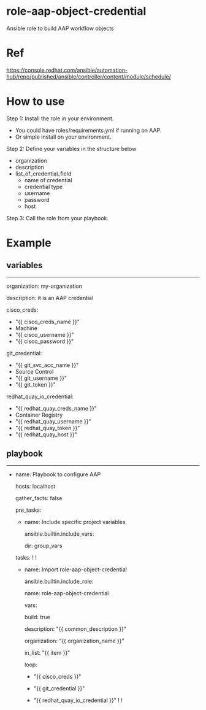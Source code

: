 # role-aap-object-credential
Ansible role to build AAP workflow objects

# Ref
https://console.redhat.com/ansible/automation-hub/repo/published/ansible/controller/content/module/schedule/

# How to use

Step 1: Install the role in your environment.
   - You could have roles/requirements.yml if running on AAP.
   - Or simple install on your environment.

Step 2: Define your variables in the structure below

- organization
- description
- list_of_credential_field
    - name of credential
    - credential type
    - username
    - password
    - host

Step 3: Call the role from your playbook.

# Example
## variables
---
organization: my-organization

description: it is an AAP credential


cisco_creds: 
  - "{{ cisco_creds_name }}"
  - Machine
  - "{{ cisco_username }}"
  - "{{ cisco_password }}"
 
git_credential: 
  - "{{ git_svc_acc_name }}"
  - Source Control
  - "{{ git_username }}"
  - "{{ git_token }}"

redhat_quay_io_credential:
  - "{{ redhat_quay_creds_name }}"
  - Container Registry
  - "{{ redhat_quay_username }}"
  - "{{ redhat_quay_token }}"
  - "{{ redhat_quay_host }}"

## playbook

---
- name: Playbook to configure AAP

  hosts: localhost

  gather_facts: false
 
  pre_tasks:
    - name: Include specific project variables

      ansible.builtin.include_vars:

        dir: group_vars

  tasks:
    !
    !
    - name: Import role-aap-object-credential

      ansible.builtin.include_role:

        name: role-aap-object-credential

      vars:

        build: true

        description: "{{ common_description }}"

        organization: "{{ organization_name }}"

        in_list: "{{ item }}"

      loop:

        - "{{ cisco_creds }}"

        - "{{ git_credential }}"

        - "{{ redhat_quay_io_credential }}"
    !
    !
